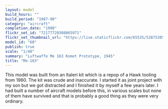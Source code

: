 ```yaml
---
layout: model
build_hours: ""
build_period: "1987-90"
category: "aircraft"
completion_date: "1990"
flickr_set_id: "72177720308065971"
flickr_set_thumbnail_url: "https://live.staticflickr.com/65535/52875305737_f57d7f66f3_m.jpg"
model_id: "60"
publish: true
scale: "1/48"
summary: "Luftwaffe Me 163 Komet Prototype, 1945"
title: "Me-163"
---
```


This model was built from an Italeri kit which is a repop of a Hawk tooling from 1960. The kit was crude and inaccurate. I started it as joint project with my son but we got distracted and I finished it by myself a few years later. I had built a number of aircraft models before this, in various scales but none of them have survived and that is probably a good thing as they were very ordinary.

